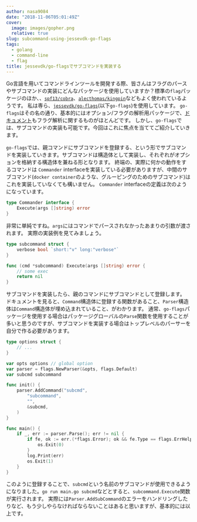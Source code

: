 ```yaml
---
author: nasa9084
date: "2018-11-06T05:01:49Z"
cover:
  image: images/gopher.png
  relative: true
slug: subcommand-using-jessevdk-go-flags
tags:
  - golang
  - command-line
  - flag
title: jessevdk/go-flagsでサブコマンドを実装する
---
```



Go言語を用いてコマンドラインツールを開発する際、皆さんはフラグのパースやサブコマンドの実装にどんなパッケージを使用していますか？標準の`flag`パッケージのほか、、[`spf13/cobra`](https://github.com/spf13/cobra)、[`alecthomas/kingpin`](https://github.com/alecthomas/kingpin)などもよく使われているようです。
私は専ら、[`jessevdk/go-flags`](https://github.com/jessevdk/go-flags)(以下`go-flags`)を使用しています。
`go-flags`はその名の通り、基本的にはオプション/フラグの解析用パッケージで、[ドキュメント](https://godoc.org/github.com/jessevdk/go-flags)もフラグ解析に関するものがほとんどです。
しかし、`go-flags`では、サブコマンドの実装も可能です。今回はこれに焦点を当ててご紹介していきます。

`go-flags`では、親コマンドにサブコマンドを登録する、という形でサブコマンドを実装していきます。サブコマンドは構造体として実装し、それぞれがオプションを格納する構造体を兼ねる形となります。
終端の、実際に何かの動作をするコマンドは `Commander` interfaceを実装している必要がありますが、中間のサブコマンド(`docker container`のような、グルーピングのためのサブコマンド)はこれを実装していなくても構いません。
`Commander` interfaceの定義は次のようになっています。

``` go
type Commander interface {
    Execute(args []string) error
}
```

非常に単純ですね。`args`にはコマンドでパースされなかったあまりの引数が渡されます。
実際の実装例を見てみましょう。


``` go
type subcommand struct {
    verbose bool `short:"v" long:"verbose"`
}

func (cmd *subcommand) Execute(args []string) error {
    // some exec
    return nil
}
```

サブコマンドを実装したら、親のコマンドにサブコマンドとして登録します。
ドキュメントを見ると、`Command`構造体に登録する関数があること、`Parser`構造体は`Command`構造体が埋め込まれていること、がわかります。
通常、`go-flags`パッケージを使用する場合はパッケージグローバルの`Parse`関数を使用することが多いと思うのですが、サブコマンドを実装する場合はトップレベルのパーサーを自分で作る必要があります。

``` go
type options struct {
    // ...
}

var opts options // global option
var parser = flags.NewParser(&opts, flags.Default)
var subcmd subcommand

func init() {
    parser.AddCommand("subcmd",
        "subcommand",
        "",
        &subcmd,
    )
}

func main() {
    if _, err := parser.Parse(); err != nil {
        if fe, ok := err.(*flags.Error); ok && fe.Type == flags.ErrHelp {
            os.Exit(0)
        }
        log.Print(err)
        os.Exit(1)
    }
}
```

このように登録することで、`subcmd`という名前のサブコマンドが使用できるようになりました。`go run main.go subcmd`などとすると、`subcommand.Execute`関数が実行されます。
実際には`Parser.AddSubCommand`のエラーをハンドリングしたりなど、もう少しやらなければならないことはあると思いますが、基本的には以上です。



